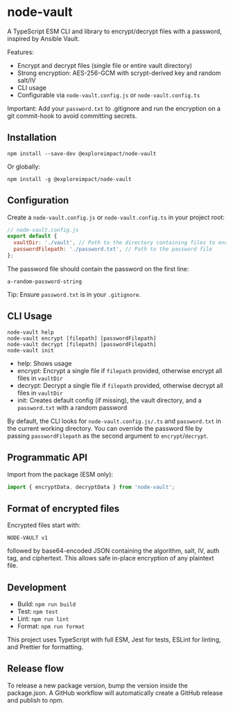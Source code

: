 # node-vault

A TypeScript ESM CLI and library to encrypt/decrypt files with a password, inspired by Ansible Vault.

Features:

- Encrypt and decrypt files (single file or entire vault directory)
- Strong encryption: AES-256-GCM with scrypt-derived key and random salt/IV
- CLI usage
- Configurable via `node-vault.config.js` or `node-vault.config.ts`

Important: Add your `password.txt` to .gitignore and run the encryption on a git commit-hook to avoid committing secrets.

## Installation

```
npm install --save-dev @exploreimpact/node-vault
```

Or globally:

```
npm install -g @exploreimpact/node-vault
```

## Configuration

Create a `node-vault.config.js` or `node-vault.config.ts` in your project root:

```js
// node-vault.config.js
export default {
  vaultDir: './vault', // Path to the directory containing files to encrypt/decrypt
  passwordFilepath: './password.txt', // Path to the password file
};
```

The password file should contain the password on the first line:

```
a-random-password-string
```

Tip: Ensure `password.txt` is in your `.gitignore`.

## CLI Usage

```
node-vault help
node-vault encrypt [filepath] [passwordFilepath]
node-vault decrypt [filepath] [passwordFilepath]
node-vault init
```

- help: Shows usage
- encrypt: Encrypt a single file if `filepath` provided, otherwise encrypt all files in `vaultDir`
- decrypt: Decrypt a single file if `filepath` provided, otherwise decrypt all files in `vaultDir`
- init: Creates default config (if missing), the vault directory, and a `password.txt` with a random password

By default, the CLI looks for `node-vault.config.js/.ts` and `password.txt` in the current working directory. You can override the password file by passing `passwordFilepath` as the second argument to `encrypt`/`decrypt`.

## Programmatic API

Import from the package (ESM only):

```ts
import { encryptData, decryptData } from 'node-vault';
```

## Format of encrypted files

Encrypted files start with:

```
NODE-VAULT v1
```

followed by base64-encoded JSON containing the algorithm, salt, IV, auth tag, and ciphertext. This allows safe in-place encryption of any plaintext file.

## Development

- Build: `npm run build`
- Test: `npm test`
- Lint: `npm run lint`
- Format: `npm run format`

This project uses TypeScript with full ESM, Jest for tests, ESLint for linting, and Prettier for formatting.

## Release flow

To release a new package version, bump the version inside the package.json.
A GitHub workflow will automatically create a GitHub release and publish to npm.
